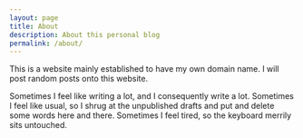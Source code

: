 ```yaml
---
layout: page
title: About
description: About this personal blog
permalink: /about/
---
```


This is a website mainly established to have my own domain name. I will post random posts onto this website.

Sometimes I feel like writing a lot, and I consequently write a lot. Sometimes I feel like usual, so I shrug at the unpublished drafts and put and delete some words here and there. Sometimes I feel tired, so the keyboard merrily sits untouched.
